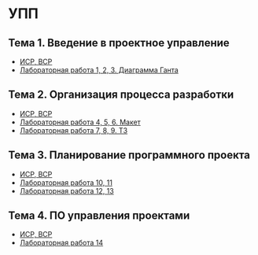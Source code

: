 # УПП
## Тема 1. Введение в проектное управление
+ [ИСР, ВСР](https://github.com/ctel-prj-mng/3-ivt-17-t1-MozartArthur)
+ [Лабораторная работа 1, 2, 3. Диаграмма Ганта](https://github.com/ctel-prj-mng/1-gantt-60218-MozartArthur)
## Тема 2. Организация процесса разработки
+ [ИСР, ВСР](https://github.com/ctel-prj-mng/3-ivt-17-t2-MozartArthur)
+ [Лабораторная работа 4, 5, 6. Макет](https://github.com/ctel-prj-mng/2-wireframe-130218-MozartArthur)
+ [Лабораторная работа 7, 8, 9. ТЗ](https://github.com/ctel-prj-mng/3-tz-200218-MozartArthur)
## Тема 3. Планирование программного проекта
+ [ИСР, ВСР](https://github.com/ctel-prj-mng/3-ivt-17-t3-MozartArthur)
+ [Лабораторная работа 10, 11]()
+ [Лабораторная работа 12, 13](https://github.com/MozartArthur/UPP/blob/master/LR1213.md)
## Тема 4. ПО управления проектами
+ [ИСР, ВСР](https://github.com/ctel-prj-mng/3-ivt-17-t4-MozartArthur)
+ [Лабораторная работа 14]()
